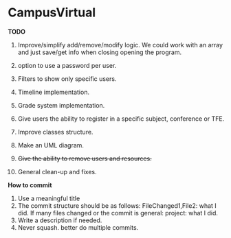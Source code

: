 # CampusVirtual
**TODO**
1. Improve/simplify add/remove/modify logic.
We could work with an array and just save/get
info when closing opening the program.

2. option to use a password per user.

3. Filters to show only specific users.

4. Timeline implementation.

5. Grade system implementation.

6. Give users the ability to register in a specific subject, conference
or TFE.

7. Improve classes structure.

8. Make an UML diagram.

9. ~~Give the ability to remove users and resources.~~

10. General clean-up and fixes.

**How to commit**
1. Use a meaningful title
2. The commit structure should be as follows:
    FileChanged1,File2: what I did.
  If many files changed or the commit is general:
    project: what I did.
3. Write a description if needed.
4. Never squash. better do multiple commits.
